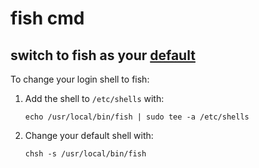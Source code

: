 # fish cmd

## switch to fish as your [default]

To change your login shell to fish:

1. Add the shell to `/etc/shells` with:

    ```shell
    echo /usr/local/bin/fish | sudo tee -a /etc/shells
    ```

2. Change your default shell with:

    ```shell
    chsh -s /usr/local/bin/fish
    ```

[default]: https://fishshell.com/docs/current/index.html?highlight=set+default#default-shell
